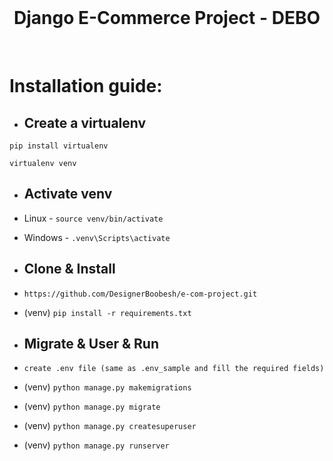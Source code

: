 <br/>
  <h1 align="center">
    Django E-Commerce Project - DEBO 
  </h1>
<br/>

# Installation guide:

- ## Create a virtualenv
```Shell
pip install virtualenv
```
```Shell
virtualenv venv
```

- ## Activate venv
- Linux - ``` source venv/bin/activate ```
- Windows - ``` .venv\Scripts\activate ```

- ## Clone & Install
- ``` https://github.com/DesignerBoobesh/e-com-project.git ```
- (venv) ``` pip install -r requirements.txt ```

- ## Migrate & User & Run
- ``` create .env file (same as .env_sample and fill the required fields) ```
- (venv) ``` python manage.py makemigrations ```
- (venv) ``` python manage.py migrate ```
- (venv) ``` python manage.py createsuperuser ```
- (venv) ``` python manage.py runserver ```
